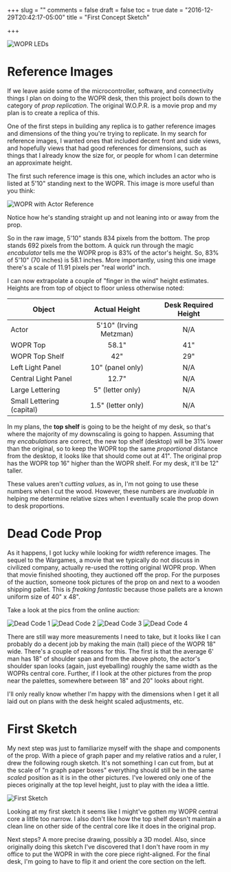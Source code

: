 +++
slug = ""
comments = false
draft = false
toc = true
date = "2016-12-29T20:42:17-05:00"
title = "First Concept Sketch"

+++

![WOPR LEDs](/img/wopr/wargames.gif)


# Reference Images

If we leave aside some of the microcontroller, software, and connectivity things I plan on doing to the WOPR desk, then this project boils down to the category of _prop replication_. The original W.O.P.R. is a movie prop and my plan is to create a replica of this.

One of the first steps in building any replica is to gather reference images and dimensions of the thing you're trying to replicate. In my search for reference images, I wanted ones that included decent front and side views, and hopefully views that had good references for dimensions, such as things that I already know the size for, or people for whom I can determine an approximate height.

The first such reference image is this one, which includes an actor who is listed at 5'10" standing next to the WOPR. This image is more useful than you think:

![WOPR with Actor Reference](/img/wopr/Irving_Metzman_Next_to_WOPR.jpg)

Notice how he's standing straight up and not leaning into or away from the prop.

So in the raw image, 5'10" stands 834 pixels from the bottom. The prop stands 692 pixels from the bottom. A quick run through the magic _encabulator_ tells me the WOPR prop is 83% of the actor's height. So, 83% of 5'10" (70 inches) is 58.1 inches. More importantly, using this one image there's a scale of 11.91 pixels per "real world" inch.

I can now extrapolate a couple of "finger in the wind" height estimates. Heights are from top of object to floor unless otherwise noted:

 Object | Actual Height | Desk Required Height |
|---|:---:|:---:|
| Actor | 5'10" (Irving Metzman)| N/A |
| WOPR Top | 58.1" | 41" |
| WOPR Top Shelf | 42" | 29" |
| Left Light Panel | 10" (panel only) | N/A |
| Central Light Panel | 12.7" | N/A |
| Large Lettering | 5" (letter only) | N/A |
| Small Lettering (capital) | 1.5" (letter only) | N/A |

In my plans, the **top shelf** is going to be the height of my desk, so that's where the majority of my downscaling is going to happen. Assuming that my _encabulations_ are correct, the new top shelf (desktop) will be 31% lower than the original, so to keep the WOPR top the same _proportional_ distance from the desktop, it looks like that should come out at 41". The original prop has the WOPR top 16" higher than the WOPR shelf. For my desk, it'll be 12" taller.

These values aren't _cutting values_, as in, I'm not going to use these numbers when I cut the wood. However, these numbers are _invaluable_ in helping me determine relative sizes when I eventually scale the prop down to desk proportions.

# Dead Code Prop

As it happens, I got lucky while looking for _width_ reference images. The sequel to the Wargames, a movie that we typically do not discuss in civilized company, actually re-used the rotting original WOPR prop. When that movie finished shooting, they auctioned off the prop. For the purposes of the auction, someone took pictures of the prop on and next to a wooden shipping pallet. This is _freaking fantastic_ because those pallets are a known uniform size of 40" x 48".

Take a look at the pics from the online auction:

![Dead Code 1](/img/wopr/deadcode_pallet.jpg)&nbsp;![Dead Code 2](/img/wopr/deadcode_sideview.jpg)
![Dead Code 3](/img/wopr/deadcode_sideview2.jpg)
![Dead Code 4](/img/wopr/wopr_rusty.jpg)

There are still way more measurements I need to take, but it looks like I can probably do a decent job by making the main (tall) piece of the WOPR 18" wide. There's a couple of reasons for this. The first is that the average 6' man has 18" of shoulder span and from the above photo, the actor's shoulder span looks (again, just eyeballing) roughly the same width as the WOPRs central core. Further, if I look at the other pictures from the prop near the palettes, somewhere between 18" and 20" looks about right.

I'll only really know whether I'm happy with the dimensions when I get it all laid out on plans with the desk height scaled adjustments, etc.

# First Sketch

My next step was just to familiarize myself with the shape and components of the prop. With a piece of graph paper and my relative ratios and a ruler, I drew the following rough sketch. It's not something I can cut from, but at the scale of "n graph paper boxes" everything should still be in the same _scaled_ position as it is in the other pictures. I've lowered only one of the pieces originally at the top level height, just to play with the idea a little.

![First Sketch](/img/wopr/woprsketch.jpg "First Sketch")

Looking at my first sketch it seems like I might've gotten my WOPR central core a little too narrow. I also don't like how the top shelf doesn't maintain a clean line on other side of the central core like it does in the original prop.

Next steps? A more precise drawing, possibly a 3D model. Also, since originally doing this sketch I've discovered that I don't have room in my office to put the WOPR in with the core piece right-aligned. For the final desk, I'm going to have to flip it and orient the core section on the left.
